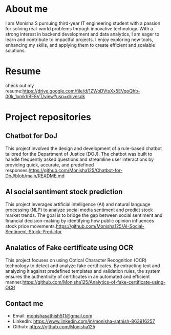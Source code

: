 # About me
I am Monisha S  pursuing third-year IT engineering student with a passion for solving real-world problems through innovative technology. With a strong interest in backend development and data analytics, I am eager to learn and contribute to impactful projects. I enjoy exploring new tools, enhancing my skills, and applying them to create efficient and scalable solutions.

# Resume
check out my resume:https://drive.google.com/file/d/1ZWoDVtsXx5EVqoQhb-00k_1xmkhBF8VT/view?usp=drivesdk

# Project repositories
## Chatbot for DoJ
This project involved the design and development of a rule-based chatbot tailored for the Department of Justice (DOJ). The chatbot was built to handle frequently asked questions and streamline user interactions by providing quick, accurate, and predefined responses.https://github.com/Monisha125/Chatbot-for-DoJ/blob/main/README.md

## AI social sentiment stock prediction
This project leverages artificial intelligence (AI) and natural language processing (NLP) to analyze social media sentiment and predict stock market trends. The goal is to bridge the gap between social sentiment and financial decision-making by identifying how public opinion influences stock price movements.https://github.com/Monisha125/AI-Social-Sentiment-Stock-Predictor

## Analatics of Fake certificate using OCR
This project focuses on using Optical Character Recognition (OCR) technology to detect and analyze fake certificates. By extracting text and analyzing it against predefined templates and validation rules, the system ensures the authenticity of certificates in an automated and efficient manner.https://github.com/Monisha125/Analytics-of-fake-certificate-using-OCR

## Contact me
- Email: monishasathish511@gmail.com
- LinkedIn: https://www.linkedin.com/in/monisha-sathish-863916257
- Github: https://github.com/Monisha125
